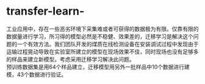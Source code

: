 # transfer-learn-
工业应用中，存在一些恶劣环境下采集难或者可获得的数据极为有限。仅靠有限的数据量进行学习，所习得的模型必然是不稳健、效果差的，迁移学习是解决这个问题的一个有效方法。我们团队开发的煤质在线检测设备在安装调试过程中发现由于运输过程晃动导致在实验室所建立的模型在现场效果不佳，同时现场也没有足够多的样品来建立新模型。考虑采用迁移学习解决此问题。<br>
预训练数据集是用64个样品建立，迁移模型用另外一批样品中10个数据进行建模，43个数据进行验证。
